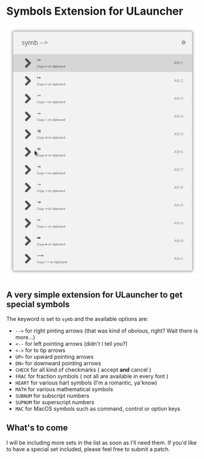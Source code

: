 # Symbols Extension for ULauncher

![Interface](./images/capture.png)

## A very simple extension for ULauncher to get special symbols

The keyword is set to `symb` and the available options are:

- `-->` for right pinting arrows (that was kind of obvious, right? Wait there is more...)
- `<--` for left pointing arrows (didn't I tell you?)
- `<->` for to tip arrows
- `UP>` for upward  pointing arrows
- `DN>` for downward pointing arrows
- `CHECK` for all kind of checkmarks ( accept **and** cancel )
- `FRAC` for fraction symbols ( not all are available in every font )
- `HEART` for various hart symbols (I'm a romantic, ya'know)
- `MATH` for various mathematical symbols
- `SUBNUM` for subscript numbers
- `SUPNUM` for superscript numbers
- `MAC` for MacOS symbols such as command, control or option keys


## What's to come

I will be including more sets in the list as soon as I'll need them. If you'd like to have a special set included, please feel free to submit a patch.
